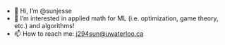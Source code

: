 - 👋 Hi, I’m @sunjesse
- 👀 I’m interested in applied math for ML (i.e. optimization, game theory, etc.) and algorithms!
- 📫 How to reach me: j294sun@uwaterloo.ca

<!---
sunjesse/sunjesse is a ✨ special ✨ repository because its `README.md` (this file) appears on your GitHub profile.
You can click the Preview link to take a look at your changes.
--->
